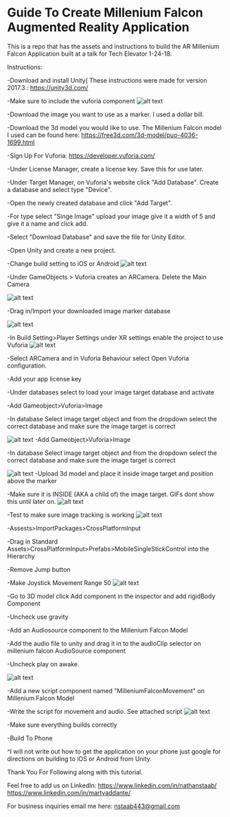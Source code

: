 # Guide To Create Millenium Falcon Augmented Reality Application

This is a repo that has the assets and instructions to build the AR Millenium Falcon Application built at a talk for Tech Elevator 1-24-18.

Instructions:

-Download and install Unity( These instructions were made for version 2017.3 : https://unity3d.com/

-Make sure to include the vuforia component
![alt text](https://github.com/nstaab1/ARPresentationAppWalkThrough/blob/master/screenshots/vuforiaInstallation%200.png)

-Download the image you want to use as a marker. I used a dollar bill.

-Download the 3d model you would like to use. The Millenium Falcon model I used can be found here: https://free3d.com/3d-model/puo-4036-1699.html

-Sign Up For Vuforia: https://developer.vuforia.com/

-Under License Manager, create a license key. Save this for use later.

-Under Target Manager, on Vuforia's website click "Add Database". Create a database and select type "Device".

-Open the newly created database and click "Add Target".

-For type select "Singe Image" upload your image give it a width of 5 and give it a name and click add.

-Select "Download Database" and save the file for Unity Editor.

-Open Unity and create a new project.

-Change build setting to iOS or Android
![alt text](https://github.com/nstaab1/ARPresentationAppWalkThrough/blob/master/screenshots/changeBuildSettings.gif)

-Under GameObjects > Vuforia creates an ARCamera. Delete the Main Camera

![alt text](https://github.com/nstaab1/ARPresentationAppWalkThrough/blob/master/screenshots/addArCamera.gif)

-Drag in/Import your downloaded image marker database

![alt text](https://github.com/nstaab1/ARPresentationAppWalkThrough/blob/master/screenshots/importImageMarkerDatabase.gif)

-In Build Setting>Player Settings under XR settings enable the project to use Vuforia
![alt text](https://github.com/nstaab1/ARPresentationAppWalkThrough/blob/master/screenshots/changeXrSettings.gif)

-Select ARCamera and in Vuforia Behaviour select Open Vuforia configuration.

-Add your app license key

-Under databases select to load your image target database and activate

-Add Gameobject>Vuforia>Image	

-In database Select image target object and from the dropdown select the correct database and make sure the image target is correct

![alt text](https://github.com/nstaab1/ARPresentationAppWalkThrough/blob/master/screenshots/addKeyAndDatabse.gif)
-Add Gameobject>Vuforia>Image	

-In database Select image target object and from the dropdown select the correct database and make sure the image target is correct

![alt text](https://github.com/nstaab1/ARPresentationAppWalkThrough/blob/master/screenshots/addImageTarget.gif)
-Upload 3d model and place it inside image target and position above the marker

-Make sure it is INSIDE (AKA a child of) the image target. GIFs dont show this until later on.
![alt text](https://github.com/nstaab1/ARPresentationAppWalkThrough/blob/master/screenshots/upload%203d%20model.gif)

-Test to make sure image tracking is working
![alt text](https://github.com/nstaab1/ARPresentationAppWalkThrough/blob/master/screenshots/confirmTrackingIsWorking.gif)

-Assests>ImportPackages>CrossPlatformInput

-Drag in Standard Assets>CrossPlatformInput>Prefabs>MobileSingleStickControl into the Hierarchy

-Remove Jump button

-Make Joystick Movement Range 50
![alt text](https://github.com/nstaab1/ARPresentationAppWalkThrough/blob/master/screenshots/addjoystick.gif)

-Go to 3D model  click Add component in the inspector and add rigidBody Component

-Uncheck use gravity

-Add an Audiosource component to the Millenium Falcon Model

-Add the audio file to unity and drag it in to the audioClip selector on millenium falcon AudioSource component

-Uncheck play on awake.

![alt text](https://github.com/nstaab1/ARPresentationAppWalkThrough/blob/master/screenshots/rbAndAudio.gif)

-Add a new script component named "MilleniumFalconMovement" on Millenium Falcon Model

-Write the script for movement and audio. See attached script
![alt text](https://github.com/nstaab1/ARPresentationAppWalkThrough/blob/master/screenshots/addScript.gif)

-Make sure everything builds correctly



-Build To Phone

^I will not write out how to get the application on your phone just google for directions on building to iOS or Android from Unity.


Thank You For Following along with this tutorial. 

Feel free to add us on LinkedIn: 
https://www.linkedin.com/in/nathanstaab/
https://www.linkedin.com/in/martyaddante/

For business inquiries email me here: nstaab443@gmail.com



